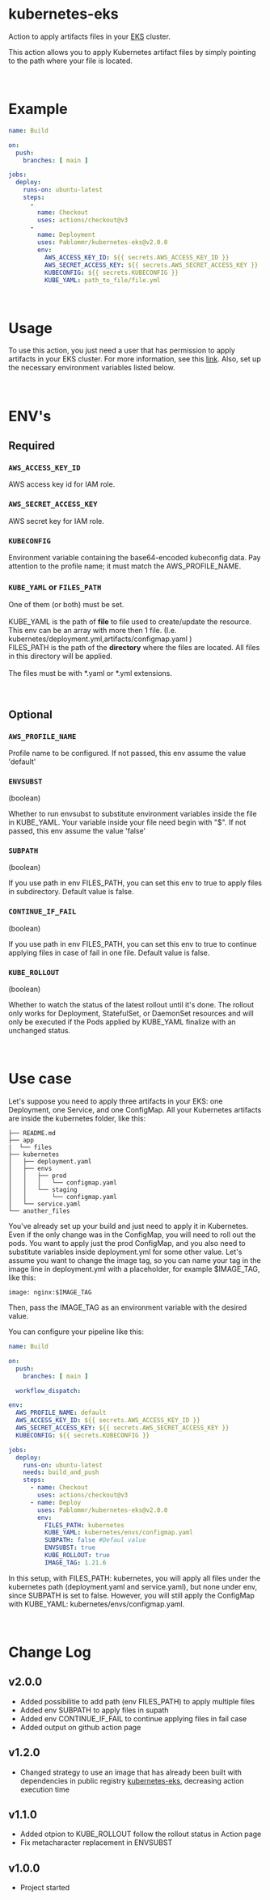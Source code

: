 # kubernetes-eks

Action to apply artifacts files in your [EKS](https://aws.amazon.com/pt/eks/) cluster.

This action allows you to apply Kubernetes artifact files by simply pointing to the path where your file is located.

<br>

# Example
```yml
name: Build

on:
  push:
    branches: [ main ]

jobs:
  deploy:
    runs-on: ubuntu-latest
    steps:
      -
        name: Checkout 
        uses: actions/checkout@v3
      -
        name: Deployment
        uses: Pablommr/kubernetes-eks@v2.0.0
        env:
          AWS_ACCESS_KEY_ID: ${{ secrets.AWS_ACCESS_KEY_ID }}
          AWS_SECRET_ACCESS_KEY: ${{ secrets.AWS_SECRET_ACCESS_KEY }}
          KUBECONFIG: ${{ secrets.KUBECONFIG }}
          KUBE_YAML: path_to_file/file.yml
```


<br>

# Usage
To use this action, you just need a user that has permission to apply artifacts in your EKS cluster. For more information, see this [link](https://docs.aws.amazon.com/eks/latest/userguide/add-user-role.html). Also, set up the necessary environment variables listed below.

<br>

# ENV's

## Required

### `AWS_ACCESS_KEY_ID`

AWS access key id for IAM role.

### `AWS_SECRET_ACCESS_KEY`

AWS secret key for IAM role. 

### `KUBECONFIG`

Environment variable containing the base64-encoded kubeconfig data. Pay attention to the profile name; it must match the AWS_PROFILE_NAME.

### `KUBE_YAML` or `FILES_PATH`

One of them (or both) must be set. <br><br>
KUBE_YAML is the path of <b>file</b> to file used to create/update the resource. This env can be an array with more then 1 file. (I.e. kubernetes/deployment.yml,artifacts/configmap.yaml )<br>
FILES_PATH is the path of the <b>directory</b> where the files are located. All files in this directory will be applied.<br><br>
The files must be with *.yaml or *.yml extensions.

<br>

## Optional

### `AWS_PROFILE_NAME`

Profile name to be configured. If not passed, this env assume the value 'default'

### `ENVSUBST`
(boolean)

Whether to run envsubst to substitute environment variables inside the file in KUBE_YAML. Your variable inside your file need begin with "$". If not passed, this env assume the value 'false'

### `SUBPATH`
(boolean)

If you use path in env FILES_PATH, you can set this env to true to apply files in subdirectory. Default value is false.

### `CONTINUE_IF_FAIL`
(boolean)

If you use path in env FILES_PATH, you can set this env to true to continue applying files in case of fail in one file. Default value is false.

### `KUBE_ROLLOUT`
(boolean)

Whether to watch the status of the latest rollout until it's done. The rollout only works for Deployment, StatefulSet, or DaemonSet resources and will only be executed if the Pods applied by KUBE_YAML finalize with an unchanged status.

<br>

# Use case

Let's suppose you need to apply three artifacts in your EKS: one Deployment, one Service, and one ConfigMap. All your Kubernetes artifacts are inside the kubernetes folder, like this:

```
├── README.md
├── app
|  └── files
├── kubernetes
│   ├── deployment.yaml
│   ├── envs
│   │   ├── prod
│   │   │   └── configmap.yaml
│   │   └── staging
│   │       └── configmap.yaml
│   └── service.yaml
└── another_files
```
You've already set up your build and just need to apply it in Kubernetes. Even if the only change was in the ConfigMap, you will need to roll out the pods. You want to apply just the prod ConfigMap, and you also need to substitute variables inside deployment.yml for some other value. Let's assume you want to change the image tag, so you can name your tag in the image line in deployment.yml with a placeholder, for example $IMAGE_TAG, like this:

```
image: nginx:$IMAGE_TAG
```

Then, pass the IMAGE_TAG as an environment variable with the desired value.

You can configure your pipeline like this:

```yml
name: Build

on:
  push:
    branches: [ main ]

  workflow_dispatch:

env:
  AWS_PROFILE_NAME: default
  AWS_ACCESS_KEY_ID: ${{ secrets.AWS_ACCESS_KEY_ID }}
  AWS_SECRET_ACCESS_KEY: ${{ secrets.AWS_SECRET_ACCESS_KEY }}
  KUBECONFIG: ${{ secrets.KUBECONFIG }}

jobs:
  deploy:
    runs-on: ubuntu-latest
    needs: build_and_push
    steps:
      - name: Checkout 
        uses: actions/checkout@v3
      - name: Deploy
        uses: Pablommr/kubernetes-eks@v2.0.0
        env:
          FILES_PATH: kubernetes
          KUBE_YAML: kubernetes/envs/configmap.yaml
          SUBPATH: false #Defaul value
          ENVSUBST: true
          KUBE_ROLLOUT: true
          IMAGE_TAG: 1.21.6
```

In this setup, with FILES_PATH: kubernetes, you will apply all files under the kubernetes path (deployment.yaml and service.yaml), but none under env, since SUBPATH is set to false. However, you will still apply the ConfigMap with KUBE_YAML: kubernetes/envs/configmap.yaml.

<br>

# Change Log

## v2.0.0

- Added possibilitie to add path (env FILES_PATH) to apply multiple files
- Added env SUBPATH to apply files in supath
- Added env CONTINUE_IF_FAIL to continue applying files in fail case
- Added output on github action page

## v1.2.0

- Changed strategy to use an image that has already been built with dependencies in public registry [kubernetes-eks](https://hub.docker.com/r/pablommr/kubernetes-eks), decreasing action execution time

## v1.1.0

- Added otpion to KUBE_ROLLOUT follow the rollout status in Action page
- Fix metacharacter replacement in ENVSUBST

## v1.0.0
- Project started